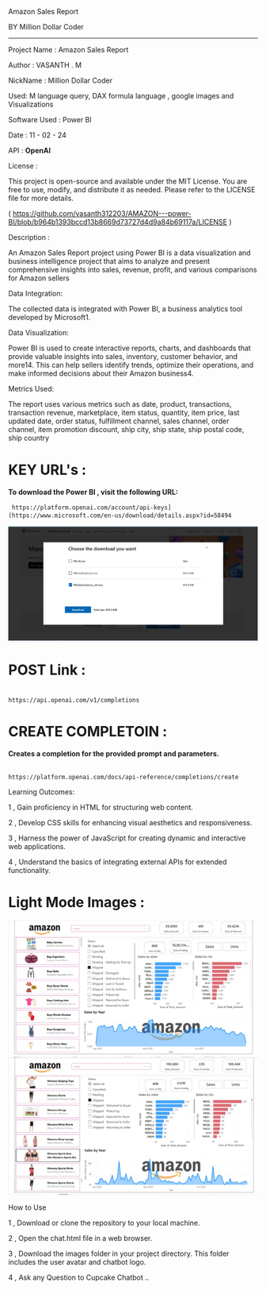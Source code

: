  Amazon Sales Report

 BY Million Dollar Coder 
 ************************************************************************

Project Name :  Amazon Sales Report

Author :  VASANTH . M 

NickName : Million Dollar Coder

 Used: M language query, DAX formula language , google images  and  Visualizations 

Software Used : Power BI 

Date : 11 - 02 - 24

API : **OpenAI**

License : 

This project is open-source and available under the MIT License. You are free to use, modify, and distribute it as needed.
Please refer to the LICENSE file for more details. 

( https://github.com/vasanth312203/AMAZON---power-BI/blob/b964b1393bccd13b8669d73727d4d9a84b69117a/LICENSE )


Description :

An Amazon Sales Report project using Power BI is a data visualization and business intelligence project that aims to analyze and present comprehensive insights into sales, revenue, profit, and various comparisons for Amazon sellers

Data Integration: 

The collected data is integrated with Power BI, a business analytics tool developed by Microsoft1.

Data Visualization:

Power BI is used to create interactive reports, charts, and dashboards that provide valuable insights into sales, inventory, customer behavior, and more14. This can help sellers identify trends, optimize their operations, and make informed decisions about their Amazon business4.

Metrics Used:

The report uses various metrics such as date, product, transactions, transaction revenue, marketplace, item status, quantity, item price, last updated date, order status, fulfillment channel, sales channel, order channel, item promotion discount, ship city, ship state, ship postal code, ship country


#  KEY URL's :
**To download the Power BI , visit the following URL:**
```
 https://platform.openai.com/account/api-keys](https://www.microsoft.com/en-us/download/details.aspx?id=58494

```
<img src="image3.jpg" alt="Not Found ">

# POST Link :

```

https://api.openai.com/v1/completions

```
 # CREATE COMPLETOIN :

**Creates a completion for the provided prompt and parameters.**

```

https://platform.openai.com/docs/api-reference/completions/create

```

Learning Outcomes:

1 , Gain proficiency in HTML for structuring web content.

2 , Develop CSS skills for enhancing visual aesthetics and responsiveness.

3 , Harness the power of JavaScript for creating dynamic and interactive web applications.

4 , Understand the basics of integrating external APIs for extended functionality.


# Light Mode Images :

<img src="image1.jpg" alt="Not Found ">


<img src="image2.jpg" alt="Not Found ">




How to Use

1 , Download or clone the repository to your local machine.

2 , Open the chat.html file in a web browser.

3 , Download  the images folder in your project directory. This folder includes the user avatar and chatbot logo.

4 , Ask any Question to Cupcake Chatbot ..
